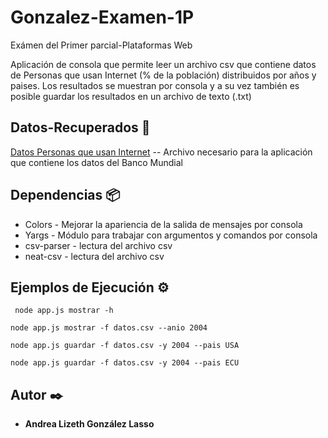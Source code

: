 # Gonzalez-Examen-1P
Exámen del Primer parcial-Plataformas Web

Aplicación de consola que permite leer un archivo csv que contiene datos de Personas que usan Internet (% de la población) distribuidos por años y paises. 
Los resultados se muestran por consola y a su vez también es posible guardar los resultados en un archivo de texto (.txt)
## Datos-Recuperados 📖
[Datos Personas que usan Internet](https://datos.bancomundial.org/indicador/IT.NET.USER.ZS) -- Archivo necesario para la aplicación que contiene los datos del Banco Mundial

## Dependencias 📦
* Colors - Mejorar la apariencia de la salida de mensajes por consola
* Yargs - Módulo para trabajar con argumentos y comandos por consola
* csv-parser - lectura del archivo csv
* neat-csv - lectura del archivo csv
## Ejemplos de Ejecución ⚙️
```
 node app.js mostrar -h
```
```
node app.js mostrar -f datos.csv --anio 2004
```
```
node app.js guardar -f datos.csv -y 2004 --pais USA
```
```
node app.js guardar -f datos.csv -y 2004 --pais ECU
```
## Autor ✒️
* **Andrea Lizeth González Lasso**
